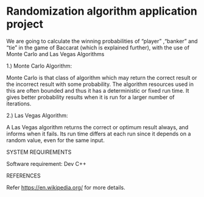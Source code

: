 # Randomization algorithm application project
 We are going to calculate the winning probabilities of “player” ,“banker” and “tie” in the game of Baccarat (which is explained further), with the use of Monte Carlo and Las Vegas Algorithms








1.)	Monte Carlo Algorithm:

Monte Carlo is that class of algorithm which may return the correct result or the incorrect result with some probability. The algorithm resources used in this are often bounded and thus it has a deterministic or fixed run time. It gives better probability results when it is run for a larger number of iterations.

2.)	Las Vegas Algorithm:

A Las Vegas algorithm returns the correct or optimum result always, and informs when it fails. Its run time differs at each run since it depends on a random value, even for the same input.



SYSTEM REQUIREMENTS


Software requirement: Dev C++




REFERENCES


Refer https://en.wikipedia.org/  for more details.








